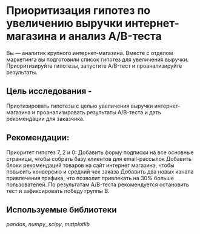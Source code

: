 # Приоритизация гипотез по увеличению выручки интернет-магазина и анализ A/B-теста 

Вы — аналитик крупного интернет-магазина. Вместе с отделом маркетинга вы подготовили список гипотез для увеличения выручки. Приоритизируйте гипотезы, запустите A/B-тест и проанализируйте результаты.

## Цель исследования -

Приотизировать гипотезы с целью увеличения выручки интернет-магазина и проанализировать результаты A/B-теста и дать рекомендации для заказчика.

## Рекомендации:

Приоритет гипотез 7, 2 и 0:
Добавить форму подписки на все основные страницы, чтобы собрать базу клиентов для email-рассылок
Добавить блоки рекомендаций товаров на сайт интернет магазина, чтобы повысить конверсию и средний чек заказа
Добавить два новых канала привлечения трафика, что позволит привлекать на 30% больше пользователей.
По результатам A/B-теста рекомендуется остановить тест и зафиксировать победу группы В.

## Используемые библиотеки
*pandas*, *numpy*, *scipy*, *matplotlib*
